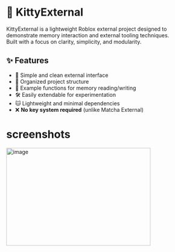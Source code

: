 # 🐾 KittyExternal

KittyExternal is a lightweight Roblox external project designed to demonstrate memory interaction and external tooling techniques.  
Built with a focus on clarity, simplicity, and modularity.


## ✨ Features
- 🚀 Simple and clean external interface  
- 📂 Organized project structure  
- 🔧 Example functions for memory reading/writing  
- 🛠️ Easily extendable for experimentation  
- 🐱 Lightweight and minimal dependencies  
- ❌ **No key system required** (unlike Matcha External)

# screenshots
<img width="382" height="260" alt="image" src="https://github.com/user-attachments/assets/288df502-50e2-4efd-b709-3784bf4541c5" />
